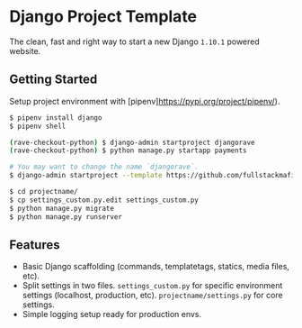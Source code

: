 # Django Project Template

The clean, fast and right way to start a new Django `1.10.1` powered website.

## Getting Started

Setup project environment with [pipenv]https://pypi.org/project/pipenv/).

```bash
$ pipenv install django
$ pipenv shell

(rave-checkout-python) $ django-admin startproject djangorave
(rave-checkout-python) $ python manage.py startapp payments

# You may want to change the name `djangorave`.
$ django-admin startproject --template https://github.com/fullstackmafia/donation-page-django/archive/master.zip projectname

$ cd projectname/
$ cp settings_custom.py.edit settings_custom.py
$ python manage.py migrate
$ python manage.py runserver
```

## Features

* Basic Django scaffolding (commands, templatetags, statics, media files, etc).
* Split settings in two files. `settings_custom.py` for specific environment settings (localhost, production, etc). `projectname/settings.py` for core settings.
* Simple logging setup ready for production envs.


